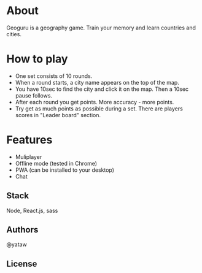 # About

Geoguru is a geography game. Train your memory and learn countries and cities.

# How to play

- One set consists of 10 rounds.
- When a round starts, a city name appears on the top of the map.
- You have 10sec to find the city and click it on the map. Then a 10sec pause follows.
- After each round you get points. More accuracy - more points.
- Try get as much points as possible during a set. There are players scores in "Leader board" section.

# Features

- Muliplayer
- Offline mode (tested in Chrome)
- PWA (can be installed to your desktop)
- Chat

## Stack

Node, React.js, sass


## Authors

@yataw


## License

